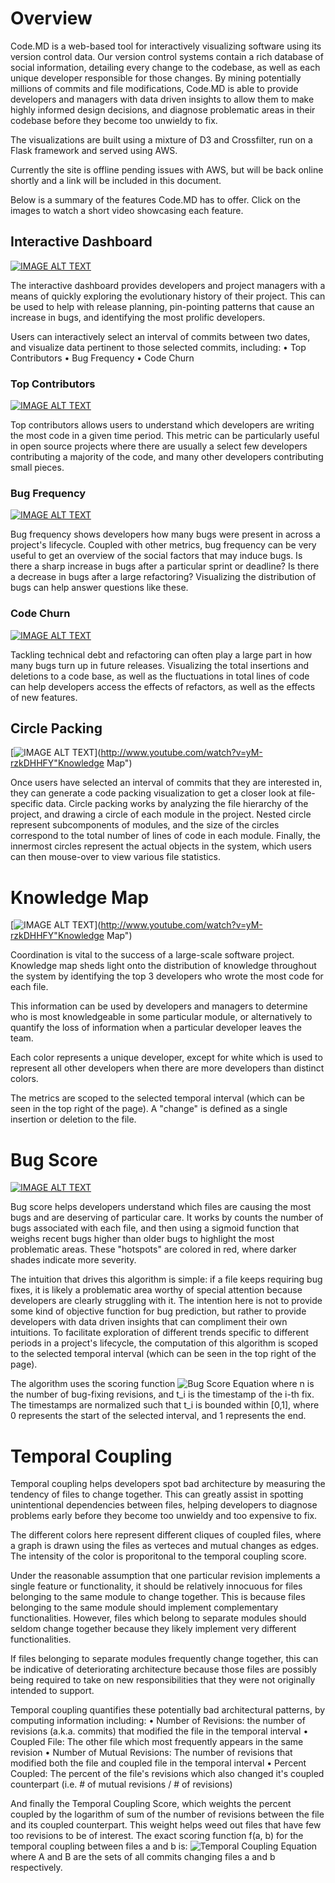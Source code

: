 # Overview

Code.MD is a web-based tool for interactively visualizing software using its version control data. Our version control systems contain a rich database of social information, detailing every change to the codebase, as well as each unique developer responsible for those changes. By mining potentially millions of commits and file modifications, Code.MD is able to provide developers and managers with data driven insights to allow them to make highly informed design decisions, and diagnose problematic areas in their codebase before they become too unwieldy to fix.

The visualizations are built using a mixture of D3 and Crossfilter, run on a Flask framework and served using AWS.

Currently the site is offline pending issues with AWS, but will be back online shortly and a link will be included in this document.

Below is a summary of the features Code.MD has to offer. Click on the images to watch a short video showcasing each feature.

## Interactive Dashboard

[![IMAGE ALT TEXT](http://img.youtube.com/vi/OJ0czxnvvAQ/0.jpg)](http://www.youtube.com/watch?v=OJ0czxnvvAQ "Top Contributors")

The interactive dashboard provides developers and project managers with a means of quickly exploring the evolutionary history of their project. This can be used to help with release planning, pin-pointing patterns that cause an increase in bugs, and identifying the most prolific developers.

Users can interactively select an interval of commits between two dates, and visualize data pertinent to those selected commits, including:
	• Top Contributors
	• Bug Frequency
	• Code Churn

### Top Contributors

[![IMAGE ALT TEXT](http://img.youtube.com/vi/OJ0czxnvvAQ/0.jpg)](http://www.youtube.com/watch?v=OJ0czxnvvAQ "Top Contributors")

Top contributors allows users to understand which developers are writing the most code in a given time period. This metric can be particularly useful in open source projects where there are usually a select few developers contributing a majority of the code, and many other developers contributing small pieces.

### Bug Frequency

[![IMAGE ALT TEXT](http://img.youtube.com/vi/LOMac9hMVRQ/0.jpg)](http://www.youtube.com/watch?v=LOMac9hMVRQ "Bug Frequency")

Bug frequency shows developers how many bugs were present in across a project's lifecycle. Coupled with other metrics, bug frequency can be very useful to get an overview of the social factors that may induce bugs. Is there a sharp increase in bugs after a particular sprint or deadline? Is there a decrease in bugs after a large refactoring? Visualizing the distribution of bugs can help answer questions like these.

### Code Churn

[![IMAGE ALT TEXT](http://img.youtube.com/vi/_MWYrwxpGLc/0.jpg)](http://www.youtube.com/watch?v=_MWYrwxpGLc "Code Churn")

Tackling technical debt and refactoring can often play a large part in how many bugs turn up in future releases. Visualizing the total insertions and deletions to a code base, as well as the fluctuations in total lines of code can help developers access the effects of refactors, as well as the effects of new features.

## Circle Packing

[![IMAGE ALT TEXT](http://img.youtube.com/vi/yM-rzkDHHFY/0.jpg)](http://www.youtube.com/watch?v=yM-rzkDHHFY"Knowledge Map")

Once users have selected an interval of commits that they are interested in, they can generate a code packing visualization to get a closer look at file-specific data. Circle packing works by analyzing the file hierarchy of the project, and drawing a circle of each module in the project. Nested circle represent subcomponents of modules, and the size of the circles correspond to the total number of lines of code in each module. Finally, the innermost circles represent the actual objects in the system, which users can then mouse-over to view various file statistics.

# Knowledge Map

[![IMAGE ALT TEXT](http://img.youtube.com/vi/yM-rzkDHHFY/0.jpg)](http://www.youtube.com/watch?v=yM-rzkDHHFY"Knowledge Map")

Coordination is vital to the success of a large-scale software project. Knowledge map sheds light onto the distribution of knowledge throughout the system by identifying the top 3 developers who wrote the most code for each file.

This information can be used by developers and managers to determine who is most knowledgeable in some particular module, or alternatively to quantify the loss of information when a particular developer leaves the team.

Each color represents a unique developer, except for white which is used to represent all other developers when there are more developers than distinct colors.

The metrics are scoped to the selected temporal interval (which can be seen in the top right of the page). A "change" is defined as a single insertion or deletion to the file.

# Bug Score

[![IMAGE ALT TEXT](http://img.youtube.com/vi/F_9r3Ylyapo/0.jpg)](http://www.youtube.com/watch?v=F_9r3Ylyapo "Bug Score")

Bug score helps developers understand which files are causing the most bugs and are deserving of particular care. It works by counts the number of bugs associated with each file, and then using a sigmoid function that weighs recent bugs higher than older bugs to highlight the most problematic areas. These "hotspots" are colored in red, where darker shades indicate more severity.

The intuition that drives this algorithm is simple: if a file keeps requiring bug fixes, it is likely a problematic area worthy of special attention because developers are clearly struggling with it. The intention here is not to provide some kind of objective function for bug prediction, but rather to provide developers with data driven insights that can compliment their own intuitions. To facilitate exploration of different trends specific to different periods in a project's lifecycle, the computation of this algorithm is scoped to the selected temporal interval (which can be seen in the top right of the page).

The algorithm uses the scoring function
![Bug Score Equation](https://i.imgur.com/07AjftA.png)
where n is the number of bug-fixing revisions, and t_i is the timestamp of the i-th fix. The timestamps are normalized such that t_i is bounded within [0,1], where 0 represents the start of the selected interval, and 1 represents the end.

# Temporal Coupling

Temporal coupling helps developers spot bad architecture by measuring the tendency of files to change together. This can greatly assist in spotting unintentional dependencies between files, helping developers to diagnose problems early before they become too unwieldy and too expensive to fix.

The different colors here represent different cliques of coupled files, where a graph is drawn using the files as verteces and mutual changes as edges. The intensity of the color is proporitonal to the temporal coupling score.

Under the reasonable assumption that one particular revision implements a single feature or functionality, it should be relatively innocuous for files belonging to the same module to change together. This is because files belonging to the same module should implement complementary functionalities. However, files which belong to separate modules should seldom change together because they likely implement very different functionalities.

If files belonging to separate modules frequently change together, this can be indicative of deteriorating architecture because those files are possibly being required to take on new responsibilities that they were not originally intended to support.

Temporal coupling quantifies these potentially bad architectural patterns, by computing information including:
	• Number of Revisions: the number of revisions (a.k.a. commits) that modified the file in the temporal interval
	• Coupled File: The other file which most frequently appears in the same revision
	• Number of Mutual Revisions: The number of revisions that modified both the file and coupled file in the temporal interval
	• Percent Coupled: The percent of the file's revisions which also changed it's coupled counterpart (i.e. # of mutual revisions / # of revisions)

And finally the Temporal Coupling Score, which weights the percent coupled by the logarithm of sum of the number of revisions between the file and its coupled counterpart. This weight helps weed out files that have few too revisions to be of interest. The exact scoring function f(a, b) for the temporal coupling between files a and b is:
![Temporal Coupling Equation](https://i.imgur.com/SuJthHI.png)
where A and B are the sets of all commits changing files a and b respectively.
